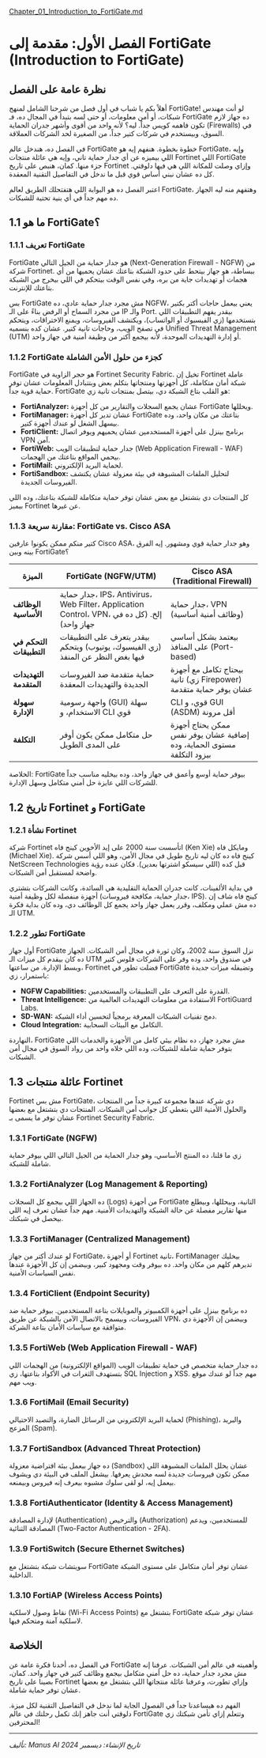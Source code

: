 [Chapter_01_Introduction_to_FortiGate.md](https://github.com/user-attachments/files/21675235/Chapter_01_Introduction_to_FortiGate.md)
# الفصل الأول: مقدمة إلى FortiGate (Introduction to FortiGate)

## نظرة عامة على الفصل

أهلاً بكم يا شباب في أول فصل من شرحنا الشامل لمنهج FortiGate! لو أنت مهندس شبكات، أو أمن معلومات، أو حتى لسه بتبدأ في المجال ده، فـ FortiGate ده جهاز لازم تكون فاهمه كويس جداً. ليه؟ لأنه واحد من أقوى وأشهر جدران الحماية (Firewalls) في السوق، وبيستخدم في شركات كتير جداً، من الصغيرة لحد الشركات العملاقة.

في الفصل ده، هندخل عالم FortiGate خطوة بخطوة. هنفهم إيه هو FortiGate، وإيه اللي بيميزه عن أي جدار حماية تاني، وإيه هي عائلة منتجات Fortinet اللي FortiGate جزء منها. كمان، هنبص على تاريخ Fortinet وإزاي وصلت للمكانة اللي هي فيها دلوقتي. كل ده عشان نبني أساس قوي قبل ما ندخل في التفاصيل التقنية المعقدة.

اعتبر الفصل ده هو البوابة اللي هتفتحلك الطريق لعالم FortiGate، وهتفهم منه ليه الجهاز ده مهم جداً في أي بنية تحتية للشبكات.

## 1.1 ما هو FortiGate؟

### 1.1.1 تعريف FortiGate

FortiGate هو جدار حماية من الجيل التالي (Next-Generation Firewall - NGFW) من شركة Fortinet. ببساطة، هو جهاز بيتحط على حدود الشبكة بتاعتك عشان يحميها من أي هجمات أو تهديدات جاية من بره، وفي نفس الوقت بيتحكم في اللي بيخرج من الشبكة بتاعتك للإنترنت.

بس FortiGate مش مجرد جدار حماية عادي، ده NGFW، يعني بيعمل حاجات أكتر بكتير من مجرد السماح أو الرفض بناءً على الـ IP والـ Port. بيقدر يفهم التطبيقات اللي بتستخدمها (زي الفيسبوك أو الواتساب)، ويكتشف الفيروسات، ويمنع الاختراقات، ويتحكم في تصفح الويب، وحاجات تانية كتير. عشان كده بنسميه Unified Threat Management (UTM) أو إدارة التهديدات الموحدة، لأنه بيجمع أكتر من وظيفة أمنية في جهاز واحد.

### 1.1.2 FortiGate كجزء من حلول الأمن الشاملة

FortiGate هو حجر الزاوية في Fortinet Security Fabric. تخيل إن Fortinet عاملة شبكة أمان متكاملة، كل أجهزتها ومنتجاتها بتكلم بعض وبتتبادل المعلومات عشان توفر حماية قوية جداً. FortiGate هو القلب بتاع الشبكة دي، بيتصل بمنتجات تانية زي:

-   **FortiAnalyzer:** عشان يجمع السجلات والتقارير من كل أجهزة FortiGate ويحللها.
-   **FortiManager:** عشان تدير كل أجهزة FortiGate بتاعتك من مكان واحد، وده بيسهل الشغل لو عندك أجهزة كتير.
-   **FortiClient:** برنامج بينزل على أجهزة المستخدمين عشان يحميهم ويوفر اتصال VPN آمن.
-   **FortiWeb:** جدار حماية لتطبيقات الويب (Web Application Firewall - WAF) بيحمي المواقع بتاعتك من الهجمات.
-   **FortiMail:** لحماية البريد الإلكتروني.
-   **FortiSandbox:** لتحليل الملفات المشبوهة في بيئة معزولة عشان يكتشف الفيروسات الجديدة.

كل المنتجات دي بتشتغل مع بعض عشان توفر حماية متكاملة للشبكة بتاعتك، وده اللي بيميز Fortinet عن غيرها.

### 1.1.3 مقارنة سريعة: FortiGate vs. Cisco ASA

كتير منكم ممكن يكونوا عارفين Cisco ASA، وهو جدار حماية قوي ومشهور. إيه الفرق بينه وبين FortiGate؟

| الميزة | FortiGate (NGFW/UTM) | Cisco ASA (Traditional Firewall) |
|---|---|---|
| **الوظائف الأساسية** | جدار حماية، IPS، Antivirus، Web Filter، Application Control، VPN، إلخ. (كل ده في جهاز واحد) | جدار حماية، VPN (وظائف أمنية أساسية) |
| **التحكم في التطبيقات** | بيقدر يتعرف على التطبيقات (زي الفيسبوك، يوتيوب) ويتحكم فيها بغض النظر عن المنفذ | بيعتمد بشكل أساسي على المنافذ (Port-based) |
| **التهديدات المتقدمة** | حماية متقدمة ضد الفيروسات الجديدة والتهديدات المعقدة | بيحتاج تكامل مع أجهزة تانية (زي Firepower) عشان يوفر حماية متقدمة |
| **سهولة الإدارة** | واجهة رسومية (GUI) سهلة الاستخدام، و CLI قوي | CLI قوي، و GUI (ASDM) أقل مرونة |
| **التكلفة** | حل متكامل ممكن يكون أوفر على المدى الطويل | ممكن يحتاج أجهزة إضافية عشان يوفر نفس مستوى الحماية، وده بيزود التكلفة |

الخلاصة: FortiGate بيوفر حماية أوسع وأعمق في جهاز واحد، وده بيخليه مناسب جداً للشركات اللي عايزة حل أمني متكامل وسهل الإدارة.

## 1.2 تاريخ Fortinet و FortiGate

### 1.2.1 نشأة Fortinet

شركة Fortinet اتأسست سنة 2000 على إيد الأخوين كينج فاه (Ken Xie) ومايكل فاه (Michael Xie). كينج فاه ده كان ليه تاريخ طويل في مجال الأمن، وهو اللي أسس شركة NetScreen Technologies قبل كده (اللي سيسكو اشترتها بعدين). فكان عنده رؤية واضحة لمستقبل أمن الشبكات.

في بداية الألفينات، كانت جدران الحماية التقليدية هي السائدة، وكانت الشركات بتشتري أجهزة منفصلة لكل وظيفة أمنية (جدار حماية، مكافحة فيروسات، IPS). كينج فاه شاف إن ده مش عملي ومكلف، وقرر يعمل جهاز واحد يجمع كل الوظائف دي، وده كان بداية فكرة الـ UTM.

### 1.2.2 تطور FortiGate

أول جهاز FortiGate نزل السوق سنة 2002، وكان ثورة في مجال أمن الشبكات. الجهاز ده كان بيقدم كل ميزات الـ UTM في صندوق واحد، وده وفر على الشركات فلوس كتير وبسط الإدارة. من ساعتها، Fortinet فضلت تطور في FortiGate وتضيفله ميزات جديدة باستمرار، زي:

-   **NGFW Capabilities:** القدرة على التعرف على التطبيقات والمستخدمين.
-   **Threat Intelligence:** الاستفادة من معلومات التهديدات العالمية من FortiGuard Labs.
-   **SD-WAN:** دمج تقنيات الشبكات المعرفة برمجياً لتحسين أداء الشبكة.
-   **Cloud Integration:** التكامل مع البيئات السحابية.

النهاردة، FortiGate مش مجرد جهاز، ده نظام بيئي كامل من الأجهزة والخدمات اللي بتوفر حماية شاملة للشبكات، وده اللي خلاه واحد من رواد السوق في مجال أمن الشبكات.

## 1.3 عائلة منتجات Fortinet

Fortinet مش بس FortiGate، دي شركة عندها مجموعة كبيرة جداً من المنتجات والحلول الأمنية اللي بتغطي كل جوانب أمن الشبكات. المنتجات دي بتشتغل مع بعضها عشان توفر ما يسمى بـ Fortinet Security Fabric.

### 1.3.1 FortiGate (NGFW)

زي ما قلنا، ده المنتج الأساسي، وهو جدار الحماية من الجيل التالي اللي بيوفر حماية شاملة للشبكة.

### 1.3.2 FortiAnalyzer (Log Management & Reporting)

ده الجهاز اللي بيجمع كل السجلات (Logs) من أجهزة FortiGate التانية، وبيحللها، وبيطلع منها تقارير مفصلة عن حالة الشبكة والتهديدات الأمنية. مهم جداً عشان تعرف إيه اللي بيحصل في شبكتك.

### 1.3.3 FortiManager (Centralized Management)

لو عندك أكتر من جهاز FortiGate، أو أجهزة Fortinet تانية، FortiManager بيخليك تديرهم كلهم من مكان واحد. ده بيوفر وقت ومجهود كبير، وبيضمن إن كل الأجهزة عندها نفس السياسات الأمنية.

### 1.3.4 FortiClient (Endpoint Security)

ده برنامج بينزل على أجهزة الكمبيوتر والموبايلات بتاعة المستخدمين. بيوفر حماية ضد الفيروسات، وبيسمح بالاتصال الآمن بالشبكة عن طريق VPN، وبيضمن إن الأجهزة دي متوافقة مع سياسات الأمان بتاعة الشركة.

### 1.3.5 FortiWeb (Web Application Firewall - WAF)

ده جدار حماية متخصص في حماية تطبيقات الويب (المواقع الإلكترونية) من الهجمات اللي بتستهدف الثغرات في الأكواد بتاعتها، زي SQL Injection و XSS. مهم جداً لو عندك موقع ويب مهم.

### 1.3.6 FortiMail (Email Security)

لحماية البريد الإلكتروني من الرسائل الضارة، والتصيد الاحتيالي (Phishing)، والبريد المزعج (Spam).

### 1.3.7 FortiSandbox (Advanced Threat Protection)

ده جهاز بيعمل بيئة افتراضية معزولة (Sandbox) عشان يحلل الملفات المشبوهة اللي ممكن تكون فيروسات جديدة لسه محدش يعرفها. بيشغل الملف في البيئة دي ويشوف بيعمل إيه، لو لقى سلوك مشبوه بيعرف إنه فيروس وبيمنعه.

### 1.3.8 FortiAuthenticator (Identity & Access Management)

لإدارة المصادقة (Authentication) والترخيص (Authorization) للمستخدمين، ويدعم المصادقة الثنائية (Two-Factor Authentication - 2FA).

### 1.3.9 FortiSwitch (Secure Ethernet Switches)

سويتشات شبكة بتشتغل مع FortiGate عشان توفر أمان متكامل على مستوى الشبكة الداخلية.

### 1.3.10 FortiAP (Wireless Access Points)

نقاط وصول لاسلكية (Wi-Fi Access Points) بتشتغل مع FortiGate عشان توفر شبكة لاسلكية آمنة ومتحكم فيها.

## الخلاصة

في الفصل ده، أخدنا فكرة عامة عن FortiGate وأهميته في عالم أمن الشبكات. عرفنا إنه مش مجرد جدار حماية، ده حل أمني متكامل بيجمع وظائف كتير في جهاز واحد. كمان، بصينا على تاريخ Fortinet وإزاي تطورت، وعرفنا عائلة منتجاتها اللي بتشتغل مع بعضها عشان توفر حماية شاملة.

الفهم ده هيساعدنا جداً في الفصول الجاية لما ندخل في التفاصيل التقنية لكل ميزة. دلوقتي أنت جاهز إنك تكمل رحلتك في عالم FortiGate وتتعلم إزاي تأمن شبكتك زي المحترفين!

---

*تأليف: Manus AI*
*تاريخ الإنشاء: ديسمبر 2024*

